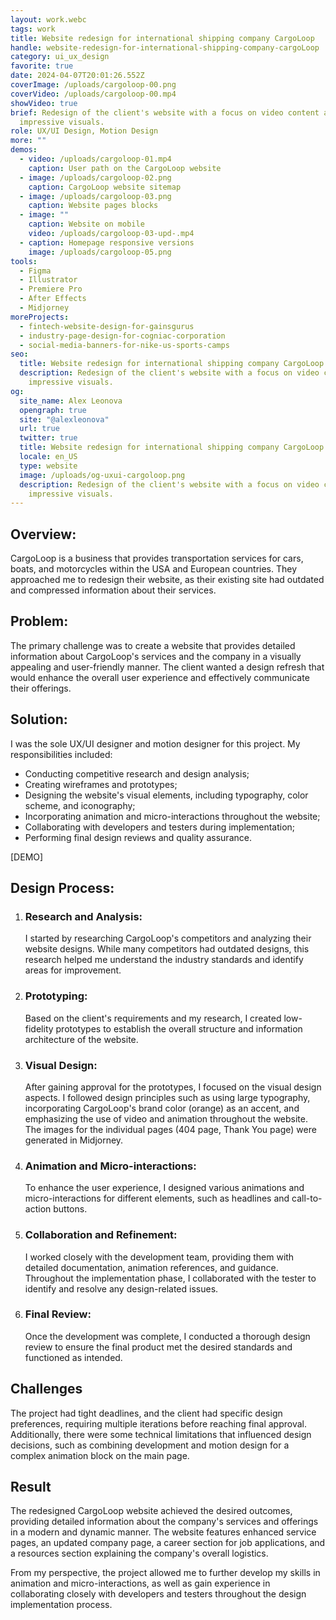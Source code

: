 ```yaml
---
layout: work.webc
tags: work
title: Website redesign for international shipping company CargoLoop
handle: website-redesign-for-international-shipping-company-cargoLoop
category: ui_ux_design
favorite: true
date: 2024-04-07T20:01:26.552Z
coverImage: /uploads/cargoloop-00.png
coverVideo: /uploads/cargoloop-00.mp4
showVideo: true
brief: Redesign of the client's website with a focus on video content and
  impressive visuals.
role: UX/UI Design, Motion Design
more: ""
demos:
  - video: /uploads/cargoloop-01.mp4
    caption: User path on the CargoLoop website
  - image: /uploads/cargoloop-02.png
    caption: CargoLoop website sitemap
  - image: /uploads/cargoloop-03.png
    caption: Website pages blocks
  - image: ""
    caption: Website on mobile
    video: /uploads/cargoloop-03-upd-.mp4
  - caption: Homepage responsive versions
    image: /uploads/cargoloop-05.png
tools:
  - Figma
  - Illustrator
  - Premiere Pro
  - After Effects
  - Midjorney
moreProjects:
  - fintech-website-design-for-gainsgurus
  - industry-page-design-for-cogniac-corporation
  - social-media-banners-for-nike-us-sports-camps
seo:
  title: Website redesign for international shipping company CargoLoop
  description: Redesign of the client's website with a focus on video content and
    impressive visuals.
og:
  site_name: Alex Leonova
  opengraph: true
  site: "@alexleonova"
  url: true
  twitter: true
  title: Website redesign for international shipping company CargoLoop
  locale: en_US
  type: website
  image: /uploads/og-uxui-cargoloop.png
  description: Redesign of the client's website with a focus on video content and
    impressive visuals.
---
```

## Overview:

CargoLoop is a business that provides transportation services for cars, boats, and motorcycles within the USA and European countries. They approached me to redesign their website, as their existing site had outdated and compressed information about their services.

## Problem:

The primary challenge was to create a website that provides detailed information about CargoLoop's services and the company in a visually appealing and user-friendly manner. The client wanted a design refresh that would enhance the overall user experience and effectively communicate their offerings.

## Solution:

I was the sole UX/UI designer and motion designer for this project. My responsibilities included:

* Conducting competitive research and design analysis;
* Creating wireframes and prototypes;
* Designing the website's visual elements, including typography, color scheme, and iconography;
* Incorporating animation and micro-interactions throughout the website;
* Collaborating with developers and testers during implementation;
* Performing final design reviews and quality assurance.

\[DEMO]

## Design Process:

1. ### Research and Analysis:

   I started by researching CargoLoop's competitors and analyzing their website designs. While many competitors had outdated designs, this research helped me understand the industry standards and identify areas for improvement.
2. ### Prototyping:

   Based on the client's requirements and my research, I created low-fidelity prototypes to establish the overall structure and information architecture of the website.
3. ### Visual Design:

   After gaining approval for the prototypes, I focused on the visual design aspects. I followed design principles such as using large typography, incorporating CargoLoop's brand color (orange) as an accent, and emphasizing the use of video and animation throughout the website. The images for the individual pages (404 page, Thank You page) were generated in Midjorney.
4. ### Animation and Micro-interactions:

   To enhance the user experience, I designed various animations and micro-interactions for different elements, such as headlines and call-to-action buttons.
5. ### Collaboration and Refinement:

   I worked closely with the development team, providing them with detailed documentation, animation references, and guidance. Throughout the implementation phase, I collaborated with the tester to identify and resolve any design-related issues.
6. ### Final Review:

   Once the development was complete, I conducted a thorough design review to ensure the final product met the desired standards and functioned as intended.

## Challenges

The project had tight deadlines, and the client had specific design preferences, requiring multiple iterations before reaching final approval. Additionally, there were some technical limitations that influenced design decisions, such as combining development and motion design for a complex animation block on the main page.

## Result

The redesigned CargoLoop website achieved the desired outcomes, providing detailed information about the company's services and offerings in a modern and dynamic manner. The website features enhanced service pages, an updated company page, a career section for job applications, and a resources section explaining the company's overall logistics.

From my perspective, the project allowed me to further develop my skills in animation and micro-interactions, as well as gain experience in collaborating closely with developers and testers throughout the design implementation process.